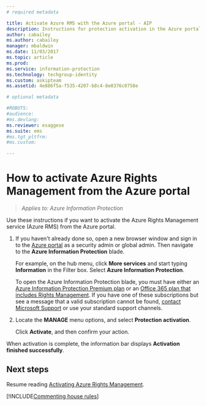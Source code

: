 ```yaml
---
# required metadata

title: Activate Azure RMS with the Azure portal - AIP
description: Instructions for protection activation in the Azure portal so that your organization can start to protect documents and emails.
author: cabailey
ms.author: cabailey
manager: mbaldwin
ms.date: 11/03/2017
ms.topic: article
ms.prod:
ms.service: information-protection
ms.technology: techgroup-identity
ms.custom: askipteam
ms.assetid: 4e886f5a-f535-4207-b8c4-8e0376c0758e

# optional metadata

#ROBOTS:
#audience:
#ms.devlang:
ms.reviewer: esaggese
ms.suite: ems
#ms.tgt_pltfrm:
#ms.custom:

---
```


# How to activate Azure Rights Management from the Azure portal

>*Applies to: Azure Information Protection*

Use these instructions if you want to activate the Azure Rights Management service (Azure RMS) from the Azure portal.

1. If you haven't already done so, open a new browser window and sign in to the [Azure portal](https://portal.azure.com) as a security admin or global admin. Then navigate to the **Azure Information Protection** blade.
    
    For example, on the hub menu, click **More services** and start typing **Information** in the Filter box. Select **Azure Information Protection**.
    
    To open the Azure Information Protection blade, you must have either an [Azure Information Protection Premium plan](https://www.microsoft.com/cloud-platform/azure-information-protection-pricing) or an [Office 365 plan that includes Rights Management](http://download.microsoft.com/download/E/C/F/ECF42E71-4EC0-48FF-AA00-577AC14D5B5C/Azure_Information_Protection_licensing_datasheet_EN-US.pdf). If you have one of these subscriptions but see a message that a valid subscription cannot be found, [contact Microsoft Support](../get-started/information-support.md#to-contact-microsoft-support) or use your standard support channels.

2. Locate the **MANAGE** menu options, and select **Protection activation**. 
    
    Click **Activate**, and then confirm your action. 

When activation is complete, the information bar displays **Activation finished successfully**.


## Next steps
Resume reading [Activating Azure Rights Management](activate-service.md#configuring-onboarding-controls-for-a-phased-deployment).


[!INCLUDE[Commenting house rules](../includes/houserules.md)]